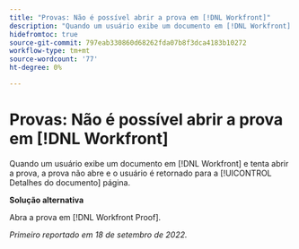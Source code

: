 ```yaml
---
title: "Provas: Não é possível abrir a prova em [!DNL Workfront]"
description: "Quando um usuário exibe um documento em [!DNL Workfront] e tenta abrir a prova, a prova não abre e o usuário é retornado para a [!UICONTROL Detalhes do documento] página."
hidefromtoc: true
source-git-commit: 797eab330860d68262fda07b8f3dca4183b10272
workflow-type: tm+mt
source-wordcount: '77'
ht-degree: 0%

---
```



# Provas: Não é possível abrir a prova em [!DNL Workfront]

<!--This article is linked from the WF TOC and the WFP TOC-->

Quando um usuário exibe um documento em [!DNL Workfront] e tenta abrir a prova, a prova não abre e o usuário é retornado para a [!UICONTROL Detalhes do documento] página.

**Solução alternativa**

Abra a prova em [!DNL Workfront Proof].

_Primeiro reportado em 18 de setembro de 2022._

